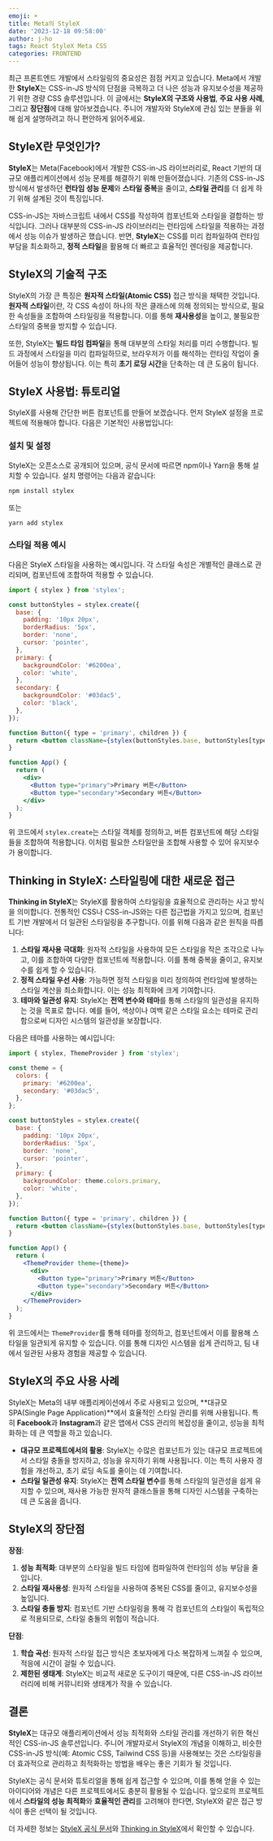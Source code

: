 ```yaml
---
emoji: ☀️
title: Meta의 StyleX
date: '2023-12-18 09:58:00'
author: j-ho
tags: React StyleX Meta CSS
categories: FRONTEND
---
```


최근 프론트엔드 개발에서 스타일링의 중요성은 점점 커지고 있습니다. Meta에서 개발한 **StyleX**는 CSS-in-JS 방식의 단점을 극복하고 더 나은 성능과 유지보수성을 제공하기 위한 경량 CSS 솔루션입니다. 이 글에서는 **StyleX의 구조와 사용법**, **주요 사용 사례**, 그리고 **장단점**에 대해 알아보겠습니다. 주니어 개발자와 StyleX에 관심 있는 분들을 위해 쉽게 설명하려고 하니 편안하게 읽어주세요.

## StyleX란 무엇인가?

**StyleX**는 Meta(Facebook)에서 개발한 CSS-in-JS 라이브러리로, React 기반의 대규모 애플리케이션에서 성능 문제를 해결하기 위해 만들어졌습니다. 기존의 CSS-in-JS 방식에서 발생하던 **런타임 성능 문제**와 **스타일 중복**을 줄이고, **스타일 관리**를 더 쉽게 하기 위해 설계된 것이 특징입니다.

CSS-in-JS는 자바스크립트 내에서 CSS를 작성하여 컴포넌트와 스타일을 결합하는 방식입니다. 그러나 대부분의 CSS-in-JS 라이브러리는 런타임에 스타일을 적용하는 과정에서 성능 이슈가 발생하곤 했습니다. 반면, **StyleX**는 CSS를 미리 컴파일하여 런타임 부담을 최소화하고, **정적 스타일**을 활용해 더 빠르고 효율적인 렌더링을 제공합니다.

## StyleX의 기술적 구조

StyleX의 가장 큰 특징은 **원자적 스타일(Atomic CSS)** 접근 방식을 채택한 것입니다. **원자적 스타일**이란, 각 CSS 속성이 하나의 작은 클래스에 의해 정의되는 방식으로, 필요한 속성들을 조합하여 스타일링을 적용합니다. 이를 통해 **재사용성**을 높이고, 불필요한 스타일의 중복을 방지할 수 있습니다.

또한, StyleX는 **빌드 타임 컴파일**을 통해 대부분의 스타일 처리를 미리 수행합니다. 빌드 과정에서 스타일을 미리 컴파일하므로, 브라우저가 이를 해석하는 런타임 작업이 줄어들어 성능이 향상됩니다. 이는 특히 **초기 로딩 시간**을 단축하는 데 큰 도움이 됩니다.

## StyleX 사용법: 튜토리얼

StyleX를 사용해 간단한 버튼 컴포넌트를 만들어 보겠습니다. 먼저 StyleX 설정을 프로젝트에 적용해야 합니다. 다음은 기본적인 사용법입니다:

### 설치 및 설정

StyleX는 오픈소스로 공개되어 있으며, 공식 문서에 따르면 npm이나 Yarn을 통해 설치할 수 있습니다. 설치 명령어는 다음과 같습니다:

```bash
npm install stylex
```

또는

```bash
yarn add stylex
```

### 스타일 적용 예시

다음은 StyleX 스타일을 사용하는 예시입니다. 각 스타일 속성은 개별적인 클래스로 관리되며, 컴포넌트에 조합하여 적용할 수 있습니다.

```jsx
import { stylex } from 'stylex';

const buttonStyles = stylex.create({
  base: {
    padding: '10px 20px',
    borderRadius: '5px',
    border: 'none',
    cursor: 'pointer',
  },
  primary: {
    backgroundColor: '#6200ea',
    color: 'white',
  },
  secondary: {
    backgroundColor: '#03dac5',
    color: 'black',
  },
});

function Button({ type = 'primary', children }) {
  return <button className={stylex(buttonStyles.base, buttonStyles[type])}>{children}</button>;
}

function App() {
  return (
    <div>
      <Button type="primary">Primary 버튼</Button>
      <Button type="secondary">Secondary 버튼</Button>
    </div>
  );
}
```

위 코드에서 `stylex.create`는 스타일 객체를 정의하고, 버튼 컴포넌트에 해당 스타일들을 조합하여 적용합니다. 이처럼 필요한 스타일만을 조합해 사용할 수 있어 유지보수가 용이합니다.

## Thinking in StyleX: 스타일링에 대한 새로운 접근

**Thinking in StyleX**는 StyleX를 활용하여 스타일링을 효율적으로 관리하는 사고 방식을 의미합니다. 전통적인 CSS나 CSS-in-JS와는 다른 접근법을 가지고 있으며, 컴포넌트 기반 개발에서 더 일관된 스타일링을 추구합니다. 이를 위해 다음과 같은 원칙을 따릅니다:

1. **스타일 재사용 극대화**: 원자적 스타일을 사용하여 모든 스타일을 작은 조각으로 나누고, 이를 조합하여 다양한 컴포넌트에 적용합니다. 이를 통해 중복을 줄이고, 유지보수를 쉽게 할 수 있습니다.
2. **정적 스타일 우선 사용**: 가능하면 정적 스타일을 미리 정의하여 런타임에 발생하는 스타일 계산을 최소화합니다. 이는 성능 최적화에 크게 기여합니다.
3. **테마와 일관성 유지**: StyleX는 **전역 변수와 테마**를 통해 스타일의 일관성을 유지하는 것을 목표로 합니다. 예를 들어, 색상이나 여백 같은 스타일 요소는 테마로 관리함으로써 디자인 시스템의 일관성을 보장합니다.

다음은 테마를 사용하는 예시입니다:

```jsx
import { stylex, ThemeProvider } from 'stylex';

const theme = {
  colors: {
    primary: '#6200ea',
    secondary: '#03dac5',
  },
};

const buttonStyles = stylex.create({
  base: {
    padding: '10px 20px',
    borderRadius: '5px',
    border: 'none',
    cursor: 'pointer',
  },
  primary: {
    backgroundColor: theme.colors.primary,
    color: 'white',
  },
});

function Button({ type = 'primary', children }) {
  return <button className={stylex(buttonStyles.base, buttonStyles[type])}>{children}</button>;
}

function App() {
  return (
    <ThemeProvider theme={theme}>
      <div>
        <Button type="primary">Primary 버튼</Button>
        <Button type="secondary">Secondary 버튼</Button>
      </div>
    </ThemeProvider>
  );
}
```

위 코드에서는 `ThemeProvider`를 통해 테마를 정의하고, 컴포넌트에서 이를 활용해 스타일을 일관되게 유지할 수 있습니다. 이를 통해 디자인 시스템을 쉽게 관리하고, 팀 내에서 일관된 사용자 경험을 제공할 수 있습니다.

## StyleX의 주요 사용 사례

StyleX는 Meta의 내부 애플리케이션에서 주로 사용되고 있으며, **대규모 SPA(Single Page Application)**에서 효율적인 스타일 관리를 위해 사용됩니다. 특히 **Facebook**과 **Instagram**과 같은 앱에서 CSS 관리의 복잡성을 줄이고, 성능을 최적화하는 데 큰 역할을 하고 있습니다.

- **대규모 프로젝트에서의 활용**: StyleX는 수많은 컴포넌트가 있는 대규모 프로젝트에서 스타일 충돌을 방지하고, 성능을 유지하기 위해 사용됩니다. 이는 특히 사용자 경험을 개선하고, 초기 로딩 속도를 줄이는 데 기여합니다.
- **스타일 일관성 유지**: StyleX는 **전역 스타일 변수**를 통해 스타일의 일관성을 쉽게 유지할 수 있으며, 재사용 가능한 원자적 클래스들을 통해 디자인 시스템을 구축하는 데 큰 도움을 줍니다.

## StyleX의 장단점

**장점**:

1. **성능 최적화**: 대부분의 스타일을 빌드 타임에 컴파일하여 런타임의 성능 부담을 줄입니다.
2. **스타일 재사용성**: 원자적 스타일을 사용하여 중복된 CSS를 줄이고, 유지보수성을 높입니다.
3. **스타일 충돌 방지**: 컴포넌트 기반 스타일링을 통해 각 컴포넌트의 스타일이 독립적으로 적용되므로, 스타일 충돌의 위험이 적습니다.

**단점**:

1. **학습 곡선**: 원자적 스타일 접근 방식은 초보자에게 다소 복잡하게 느껴질 수 있으며, 적응에 시간이 걸릴 수 있습니다.
2. **제한된 생태계**: StyleX는 비교적 새로운 도구이기 때문에, 다른 CSS-in-JS 라이브러리에 비해 커뮤니티와 생태계가 작을 수 있습니다.

## 결론

**StyleX**는 대규모 애플리케이션에서 성능 최적화와 스타일 관리를 개선하기 위한 혁신적인 CSS-in-JS 솔루션입니다. 주니어 개발자로서 StyleX의 개념을 이해하고, 비슷한 CSS-in-JS 방식(예: Atomic CSS, Tailwind CSS 등)을 사용해보는 것은 스타일링을 더 효과적으로 관리하고 최적화하는 방법을 배우는 좋은 기회가 될 것입니다.

StyleX는 공식 문서와 튜토리얼을 통해 쉽게 접근할 수 있으며, 이를 통해 얻을 수 있는 아이디어와 개념은 다른 프로젝트에서도 충분히 활용될 수 있습니다. 앞으로의 프로젝트에서 **스타일의 성능 최적화**와 **효율적인 관리**를 고려해야 한다면, StyleX와 같은 접근 방식이 좋은 선택이 될 것입니다.

더 자세한 정보는 [StyleX 공식 문서](https://stylexjs.com/docs/learn/)와 [Thinking in StyleX](https://stylexjs.com/docs/learn/thinking-in-stylex/)에서 확인할 수 있습니다.

```toc

```
